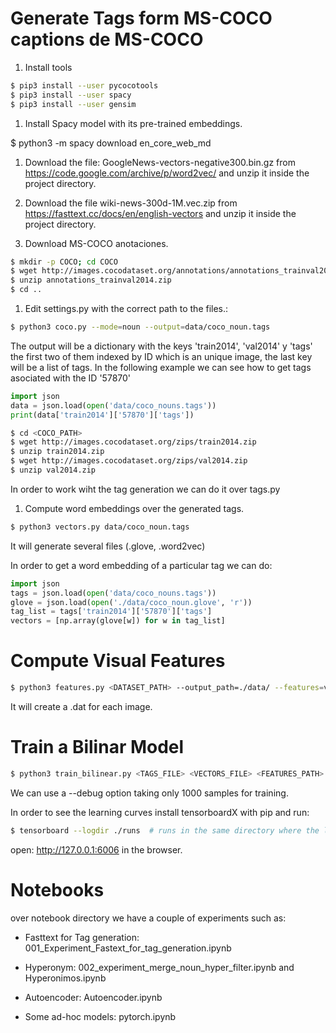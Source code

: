 Generate Tags form MS-COCO captions de MS-COCO
=======================================

1. Install tools

```sh
$ pip3 install --user pycocotools
$ pip3 install --user spacy
$ pip3 install --user gensim
```

1. Install Spacy model with its pre-trained embeddings.

$ python3 -m spacy download en_core_web_md

1. Download the file: GoogleNews-vectors-negative300.bin.gz from
https://code.google.com/archive/p/word2vec/ and unzip it inside the project directory.

1. Download the file wiki-news-300d-1M.vec.zip from
https://fasttext.cc/docs/en/english-vectors and unzip it inside the project directory.

1. Download MS-COCO anotaciones.

```sh
$ mkdir -p COCO; cd COCO
$ wget http://images.cocodataset.org/annotations/annotations_trainval2014.zip
$ unzip annotations_trainval2014.zip
$ cd ..
```

1. Edit settings.py with the correct path to the files.:

```sh
$ python3 coco.py --mode=noun --output=data/coco_noun.tags
```

The output will be a dictionary with the keys 'train2014', 'val2014' y 'tags'
the first two of them indexed by ID which is an unique image, the last key will be a
list of tags. In the following example we can see how to get tags asociated with the ID '57870'

```python
import json
data = json.load(open('data/coco_nouns.tags'))
print(data['train2014']['57870']['tags'])
```

```sh
$ cd <COCO_PATH>
$ wget http://images.cocodataset.org/zips/train2014.zip
$ unzip train2014.zip
$ wget http://images.cocodataset.org/zips/val2014.zip
$ unzip val2014.zip
```


In order to work wiht the tag generation we can do it over tags.py

1. Compute word embeddings over the generated tags.

```sh
$ python3 vectors.py data/coco_noun.tags
```

It will generate several files (.glove, .word2vec)

In order to get a word embedding of a particular tag we can do:


```python
import json
tags = json.load(open('data/coco_nouns.tags'))
glove = json.load(open('./data/coco_noun.glove', 'r'))
tag_list = tags['train2014']['57870']['tags']
vectors = [np.array(glove[w]) for w in tag_list]
```

Compute Visual Features
==========================

```sh
$ python3 features.py <DATASET_PATH> --output_path=./data/ --features=vgg19
```

It will create a .dat for each image.


Train a Bilinar Model
========================

```sh
$ python3 train_bilinear.py <TAGS_FILE> <VECTORS_FILE> <FEATURES_PATH> --batch_size=16 --learning_rate=1e-4
```

We can use a --debug option taking only 1000 samples for training.

In order to see the learning curves install tensorboardX with pip and run:


```sh
$ tensorboard --logdir ./runs  # runs in the same directory where the logs were saved
```

open: http://127.0.0.1:6006 in the browser.

Notebooks
========================
over notebook directory we have a couple of experiments such as:

- Fasttext for Tag generation: 001_Experiment_Fastext_for_tag_generation.ipynb

- Hyperonym: 002_experiment_merge_noun_hyper_filter.ipynb and Hyperonimos.ipynb

- Autoencoder: Autoencoder.ipynb

- Some ad-hoc models: pytorch.ipynb
